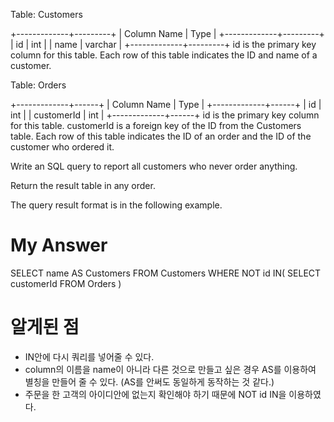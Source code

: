 Table: Customers

+-------------+---------+
| Column Name | Type    |
+-------------+---------+
| id          | int     |
| name        | varchar |
+-------------+---------+
id is the primary key column for this table.
Each row of this table indicates the ID and name of a customer.
 

Table: Orders

+-------------+------+
| Column Name | Type |
+-------------+------+
| id          | int  |
| customerId  | int  |
+-------------+------+
id is the primary key column for this table.
customerId is a foreign key of the ID from the Customers table.
Each row of this table indicates the ID of an order and the ID of the customer who ordered it.
 

Write an SQL query to report all customers who never order anything.

Return the result table in any order.

The query result format is in the following example.


# My Answer 
SELECT name AS Customers
FROM Customers
WHERE NOT id IN(
    SELECT customerId
    FROM Orders
) 
# 알게된 점 
- IN안에 다시 쿼리를 넣어줄 수 있다. 
- column의 이름을 name이 아니라 다른 것으로 만들고 싶은 경우 AS를 이용하여 별칭을 만들어 줄 수 있다. (AS를 안써도 동일하게 동작하는 것 같다.)
- 주문을 한 고객의 아이디안에 없는지 확인해야 하기 때문에 NOT id IN을 이용하였다. 